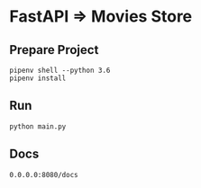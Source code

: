# FastAPI => Movies Store


## Prepare Project
```
pipenv shell --python 3.6
pipenv install
```

## Run
```
python main.py
```

## Docs
```
0.0.0.0:8080/docs
```
